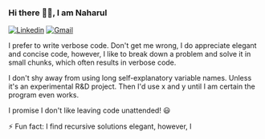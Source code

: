 ### Hi there :wave::smiley:, I am Naharul

<a href="https://www.linkedin.com/in/naharul-h-808201138/"><img src="https://img.shields.io/badge/LinkedIn-blue?style=flat&logo=linkedin&labelColor=blue" alt="Linkedin" target="_blank"></a>
<a href="mailto:naharulhayat@gmail.com"><img src="https://img.shields.io/badge/Gmail-red?style=flat-square&logo=Gmail&logoColor=white" alt="Gmail" target="_blank"></a>

I prefer to write verbose code. Don't get me wrong, I do appreciate elegant and concise code, however, I like to break down a problem and solve it in small chunks, which often results in verbose code.

I don't shy away from using long self-explanatory variable names. Unless it's an experimental R&D project. Then I'd use x and y until I am certain the program even works. 

I promise I don't like leaving code unattended! :smiley:

⚡ Fun fact: I find recursive solutions elegant, however, I 

<!--
**Naharul98/Naharul98** is a ✨ _special_ ✨ repository because its `README.md` (this file) appears on your GitHub profile.

Here are some ideas to get you started:

- 🔭 I’m currently working on ...
- 🌱 I’m currently learning ...
- 👯 I’m looking to collaborate on ...
- 🤔 I’m looking for help with ...
- 💬 Ask me about ...
- 📫 How to reach me: ...
- 😄 Pronouns: ...
- ⚡ Fun fact: ...
-->
